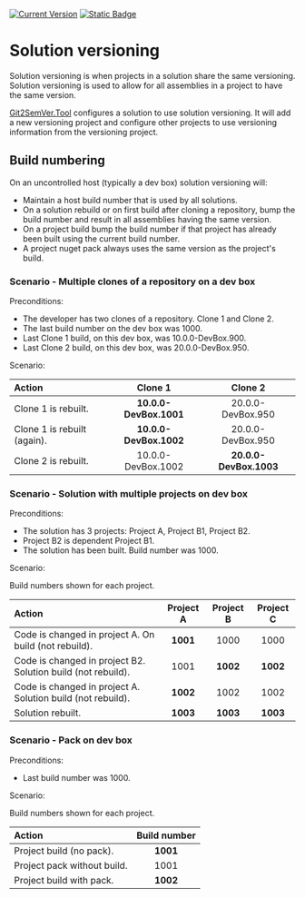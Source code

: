 ﻿---
uid: solution-versioning
---

[![Current Version](https://img.shields.io/nuget/v/NoeticTools.Git2SemVer.MSBuild?label=Git2SemVer.MSBuild)](https://www.nuget.org/packages/NoeticTools.Git2SemVer.MsBuild)
<a href="https://github.com/NoeticTools/Git2SemVer">
  ![Static Badge](https://img.shields.io/badge/GitHub%20project-944248?logo=github)
</a>


# Solution versioning

Solution versioning is when projects in a solution share the same versioning.
Solution versioning is used to allow for all assemblies in a project to have the same version.

[Git2SemVer.Tool](xref:git2semver-tool) configures a solution to use solution versioning.
It will add a new versioning project and configure other projects to use versioning information from the versioning project.

## Build numbering

On an uncontrolled host (typically a dev box) solution versioning will:

* Maintain a host build number that is used by all solutions.
* On a solution rebuild or on first build after cloning a repository, 
bump the build number and result in all assemblies having the same version.
* On a project build bump the build number if that project has already been built using the current build number.
* A project nuget pack always uses the same version as the project's build.

### Scenario - Multiple clones of a repository on a dev box

Preconditions: 

* The developer has two clones of a repository. Clone 1 and Clone 2.
* The last build number on the dev box was 1000.
* Last Clone 1 build, on this dev box, was 10.0.0-DevBox.900.
* Last Clone 2 build, on this dev box, was 20.0.0-DevBox.950.

Scenario:

| Action                              | Clone 1                | Clone 2 |
|:--                                  | :---:                  | :---:     |
| Clone 1 is rebuilt.                 | **10.0.0-DevBox.1001** | 20.0.0-DevBox.950  |
| Clone 1 is rebuilt (again).         | **10.0.0-DevBox.1002** | 20.0.0-DevBox.950  |
| Clone 2 is rebuilt.                 | 10.0.0-DevBox.1002     | **20.0.0-DevBox.1003** |


### Scenario - Solution with multiple projects on dev box

Preconditions: 

* The solution has 3 projects: Project A, Project B1, Project B2.
* Project B2 is dependent Project B1.
* The solution has been built. Build number was 1000.

Scenario:

Build numbers shown for each project.

| Action                                                    | Project A | Project B | Project C |
|:--                                                        | :---:     | :---:     | :---:     |
| Code is changed in project A. On build (not rebuild).        | **1001** | 1000     | 1000     |
| Code is changed in project B2. Solution build (not rebuild). | 1001     | **1002** | **1002** |
| Code is changed in project A. Solution build (not rebuild).  | **1002** | 1002     | 1002     |
| Solution rebuilt.                                            | **1003** | **1003** | **1003** |


### Scenario - Pack on dev box

Preconditions: 

* Last build number was 1000.

Scenario:

Build numbers shown for each project.

| Action                                                    | Build number |
|:--                                                        | :---:        |
| Project build (no pack).                                  | **1001**     |
| Project pack without build.                               | 1001         |
| Project build with pack.                                  | **1002**     |






